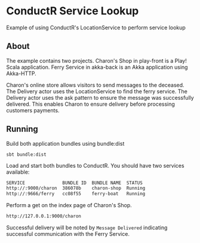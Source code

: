# ConductR Service Lookup 

Example of using ConductR's LocationService to perform service lookup

## About

The example contains two projects. Charon's Shop in play-front is a Play! Scala application. Ferry Service in akka-back is an Akka application using Akka-HTTP.

Charon's online store allows visitors to send messages to the deceased. The Delivery actor uses the LocationService to find the ferry service. The Delivery actor uses the ask pattern to ensure the message was successfully delivered. This enables Charon to ensure delivery before processing customers payments. 

## Running

Build both application bundles using bundle:dist

`sbt bundle:dist`

Load and start both bundles to ConductR. You should have two services available:

```bash
SERVICE              BUNDLE ID  BUNDLE NAME  STATUS
http://:9000/charon  386078b    charon-shop  Running
http://:9666/ferry   cc08f55    ferry-boat   Running
```
Perform a get on the index page of Charon's Shop.

```bash
http://127.0.0.1:9000/charon
```
Successful delivery will be noted by `Message Delivered` indicating successful communication with the Ferry Service.


